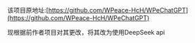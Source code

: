 
该项目原地址:[https://github.com/WPeace-HcH/WPeChatGPT](https://github.com/WPeace-HcH/WPeChatGPT)

现根据前作者项目对其更改，将其改为使用DeepSeek api

